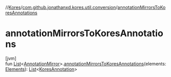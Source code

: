 //[Kores](../../index.md)/[com.github.jonathanxd.kores.util.conversion](index.md)/[annotationMirrorsToKoresAnnotations](annotation-mirrors-to-kores-annotations.md)

# annotationMirrorsToKoresAnnotations

[jvm]\
fun [List](https://kotlinlang.org/api/latest/jvm/stdlib/kotlin.collections/-list/index.html)<[AnnotationMirror](https://docs.oracle.com/javase/8/docs/api/javax/lang/model/element/AnnotationMirror.html)>.[annotationMirrorsToKoresAnnotations](annotation-mirrors-to-kores-annotations.md)(elements: [Elements](https://docs.oracle.com/javase/8/docs/api/javax/lang/model/util/Elements.html)): [List](https://kotlinlang.org/api/latest/jvm/stdlib/kotlin.collections/-list/index.html)<[KoresAnnotation](../com.github.jonathanxd.kores.base/index.md#974221511%2FClasslikes%2F-1216412040)>
